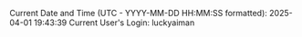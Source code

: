 Current Date and Time (UTC - YYYY-MM-DD HH:MM:SS formatted): 2025-04-01 19:43:39
Current User's Login: luckyaiman
